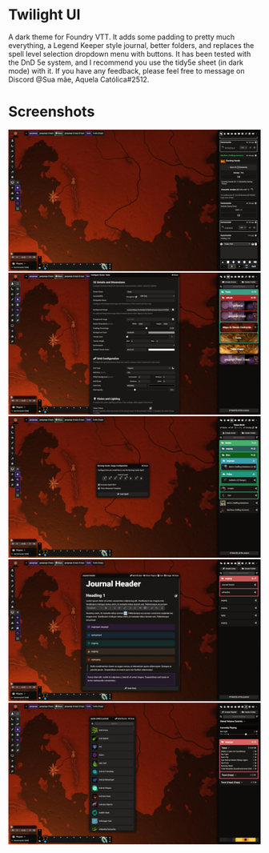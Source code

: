 # Twilight UI
A dark theme for Foundry VTT. It adds some padding to pretty much everything, a Legend Keeper style journal, better folders, and replaces the spell level selection dropdown menu with buttons. It has been tested with the DnD 5e system, and I recommend you use the tidy5e sheet (in dark mode) with it. If you have any feedback, please feel free to message on Discord @Sua mãe, Aquela Católica#2512.

# Screenshots

![](./screenshots/001.jpg)
![](./screenshots/002.jpg)
![](./screenshots/003.jpg)
![](./screenshots/004.jpg)
![](./screenshots/005.jpg)